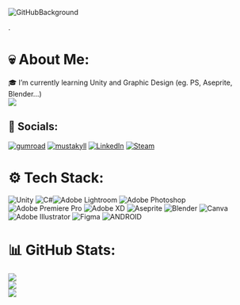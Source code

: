 ![GitHubBackground](https://github.com/s3yduna/s3yduna/assets/80430560/f7f84b00-01f5-4334-818f-0b6527d11e9e)

.
# 💀 About Me:
🎓 I’m currently learning Unity and Graphic Design (eg. PS, Aseprite, Blender...)<br>
[![](https://visitcount.itsvg.in/api?id=s3yduna&icon=2&color=4)](https://visitcount.itsvg.in)

## 📱 Socials:
[![gumroad](https://user-images.githubusercontent.com/80430560/223863071-40a10722-3604-464c-995e-cfcffb52de65.png)](https://seyduna.gumroad.com/?_ga=2.109127297.56869211.1678312323-585403857.1653604894&_gl=1*16oxg06*_ga*NTg1NDAzODU3LjE2NTM2MDQ4OTQ.*_ga_6LJN6D94N6*MTY3ODMxMjMzNy40NS4wLjE2NzgzMTIzMzcuMC4wLjA.) 
[![mustakyll](https://user-images.githubusercontent.com/80430560/224170018-717ac14c-395c-4748-80ac-8d22c37c4e2d.png)](https://www.instagram.com/mustakyll/) 
[![LinkedIn](https://user-images.githubusercontent.com/80430560/224170011-c87816fc-7229-4aa6-a861-908c08e42cb3.png)](https://www.linkedin.com/in/mustafa-akyol-0aba64236?lipi=urn%3Ali%3Apage%3Ad_flagship3_profile_view_base_contact_details%3BBzkuulV8RD2cWdFvm3hKmA%3D%3D) 
[![Steam](https://user-images.githubusercontent.com/80430560/223862811-2978279c-b5ef-41ab-8706-f0d4a2d58ef6.png)](https://steamcommunity.com/profiles/76561199021199684/)


# ⚙️ Tech Stack:
![Unity](https://img.shields.io/badge/Unity-100000?style=for-the-badge&logo=unity&logoColor=white)
![C#](https://img.shields.io/badge/c%23-%23239120.svg?style=for-the-badge&logo=c-sharp&logoColor=white)![Adobe Lightroom](https://img.shields.io/badge/Adobe%20Lightroom-31A8FF.svg?style=for-the-badge&logo=Adobe%20Lightroom&logoColor=white) ![Adobe Photoshop](https://img.shields.io/badge/adobephotoshop-%2331A8FF.svg?style=for-the-badge&logo=adobephotoshop&logoColor=white) ![Adobe Premiere Pro](https://img.shields.io/badge/Adobe%20Premiere%20Pro-9999FF.svg?style=for-the-badge&logo=Adobe%20Premiere%20Pro&logoColor=white) ![Adobe XD](https://img.shields.io/badge/Adobe%20XD-470137?style=for-the-badge&logo=Adobe%20XD&logoColor=#FF61F6) ![Aseprite](https://img.shields.io/badge/Aseprite-FFFFFF?style=for-the-badge&logo=Aseprite&logoColor=#7D929E) ![Blender](https://img.shields.io/badge/blender-%23F5792A.svg?style=for-the-badge&logo=blender&logoColor=white) ![Canva](https://img.shields.io/badge/Canva-%2300C4CC.svg?style=for-the-badge&logo=Canva&logoColor=white) ![Adobe Illustrator](https://img.shields.io/badge/adobeillustrator-%23FF9A00.svg?style=for-the-badge&logo=adobeillustrator&logoColor=white) 	![Figma](https://img.shields.io/badge/figma-%23F24E1E.svg?style=for-the-badge&logo=figma&logoColor=white) ![ANDROID](https://img.shields.io/badge/android-%2320232a.svg?style=for-the-badge&logo=android&logoColor=%a4c639)
# 📊 GitHub Stats:
![](https://github-readme-stats.vercel.app/api?username=s3yduna&theme=highcontrast&hide_border=true&include_all_commits=false&count_private=false)<br/>
![](https://github-readme-streak-stats.herokuapp.com/?user=s3yduna&theme=highcontrast&hide_border=true)<br/>
![](https://github-readme-stats.vercel.app/api/top-langs/?username=s3yduna&theme=highcontrast&hide_border=true&include_all_commits=false&count_private=false&layout=compact)

